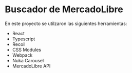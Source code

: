 # Buscador de MercadoLibre

En este proyecto se utilzaron las siguientes herramientas:
- React
- Typescript
- Recoil
- CSS Modules
- Webpack
- Nuka Carousel
- MercadoLibre API
